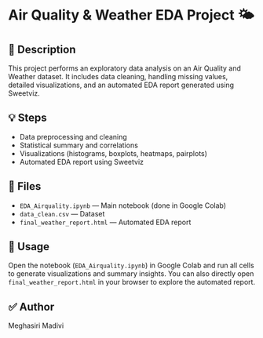 # Air Quality & Weather EDA Project 🌤️

## 📄 Description
This project performs an exploratory data analysis on an Air Quality and Weather dataset. It includes data cleaning, handling missing values, detailed visualizations, and an automated EDA report generated using Sweetviz.

## 💡 Steps
- Data preprocessing and cleaning
- Statistical summary and correlations
- Visualizations (histograms, boxplots, heatmaps, pairplots)
- Automated EDA report using Sweetviz

## 📁 Files
- `EDA_Airquality.ipynb` — Main notebook (done in Google Colab)
- `data_clean.csv` — Dataset
- `final_weather_report.html` — Automated EDA report

## 🚀 Usage
Open the notebook (`EDA_Airquality.ipynb`) in Google Colab and run all cells to generate visualizations and summary insights. You can also directly open `final_weather_report.html` in your browser to explore the automated report.

## ✅ Author
Meghasiri Madivi
